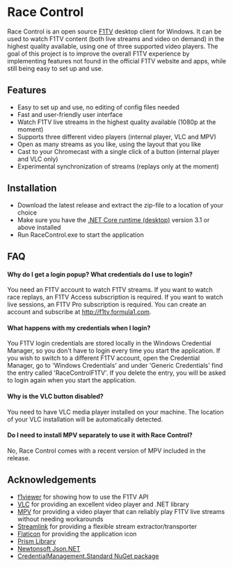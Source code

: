 # Race Control
Race Control is an open source [F1TV](https://f1tv.formula1.com) desktop client for Windows. It can be used to watch F1TV content (both live streams and video on demand) in the highest quality available, using one of three supported video players. The goal of this project is to improve the overall F1TV experience by implementing features not found in the official F1TV website and apps, while still being easy to set up and use.

## Features
* Easy to set up and use, no editing of config files needed
* Fast and user-friendly user interface
* Watch F1TV live streams in the highest quality available (1080p at the moment)
* Supports three different video players (internal player, VLC and MPV)
* Open as many streams as you like, using the layout that you like
* Cast to your Chromecast with a single click of a button (internal player and VLC only)
* Experimental synchronization of streams (replays only at the moment)

## Installation
* Download the latest release and extract the zip-file to a location of your choice
* Make sure you have the [.NET Core runtime (desktop)](https://dotnet.microsoft.com/download/dotnet-core/current/runtime) version 3.1 or above installed
* Run RaceControl.exe to start the application

## FAQ
#### Why do I get a login popup? What credentials do I use to login?
You need an F1TV account to watch F1TV streams. If you want to watch race replays, an F1TV Access subscription is required. If you want to watch live sessions, an F1TV Pro subscription is required. You can create an account and subscribe at http://f1tv.formula1.com.

#### What happens with my credentials when I login?
You F1TV login credentials are stored locally in the Windows Credential Manager, so you don't have to login every time you start the application. If you wish to switch to a different F1TV account, open the Credential Manager, go to 'Windows Credentials' and under 'Generic Credentials' find the entry called 'RaceControlF1TV'. If you delete the entry, you will be asked to login again when you start the application.

#### Why is the VLC button disabled?
You need to have VLC media player installed on your machine. The location of your VLC installation will be automatically detected.

#### Do I need to install MPV separately to use it with Race Control?
No, Race Control comes with a recent version of MPV included in the release.

## Acknowledgements
* [f1viewer](https://github.com/SoMuchForSubtlety/f1viewer) for showing how to use the F1TV API
* [VLC](https://www.videolan.org/vlc) for providing an excellent video player and .NET library
* [MPV](https://mpv.io) for providing a video player that can reliably play F1TV live streams without needing workarounds
* [Streamlink](https://streamlink.github.io) for providing a flexible stream extractor/transporter
* [Flaticon](https://www.flaticon.com) for providing the application icon
* [Prism Library](https://prismlibrary.com)
* [Newtonsoft Json.NET](https://www.newtonsoft.com/json)
* [CredentialManagement.Standard NuGet package](https://www.nuget.org/packages/CredentialManagement.Standard)
